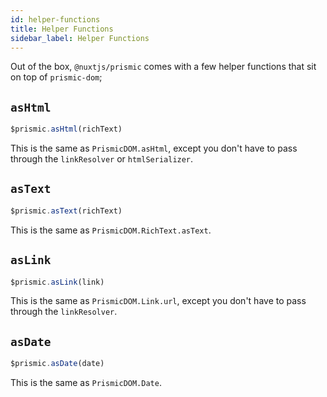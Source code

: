 ```yaml
---
id: helper-functions
title: Helper Functions
sidebar_label: Helper Functions
---
```


Out of the box, `@nuxtjs/prismic` comes with a few helper functions that sit on top of `prismic-dom`;

## `asHtml`

```javascript
$prismic.asHtml(richText)
```
This is the same as `PrismicDOM.asHtml`, except you don't have to pass through the `linkResolver` or `htmlSerializer`.

## `asText`

```javascript
$prismic.asText(richText)
```
This is the same as `PrismicDOM.RichText.asText`.

## `asLink`

```javascript
$prismic.asLink(link)
```
This is the same as `PrismicDOM.Link.url`, except you don't have to pass through the `linkResolver`.

## `asDate`

```javascript
$prismic.asDate(date)
```
This is the same as `PrismicDOM.Date`.
